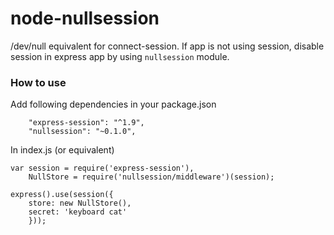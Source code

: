 node-nullsession
================

/dev/null equivalent for connect-session. If app is not using session, disable session in express app by using `nullsession` module.


### How to use

Add following dependencies in your package.json

```
    "express-session": "^1.9",
    "nullsession": "~0.1.0",

```

In index.js (or equivalent)

```
var session = require('express-session'),
    NullStore = require('nullsession/middleware')(session);

express().use(session({
    store: new NullStore(),
    secret: 'keyboard cat'
    }));
```
